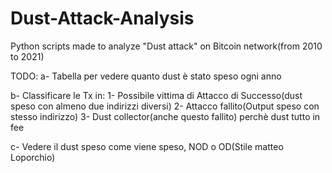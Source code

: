 # Dust-Attack-Analysis
Python scripts made to analyze "Dust attack" on Bitcoin network(from 2010 to 2021)

TODO:
  a- Tabella per vedere quanto dust è stato speso ogni anno
  
  b- Classificare le Tx in:
        1- Possibile vittima di Attacco di Successo(dust speso con almeno due indirizzi diversi)
        2- Attacco fallito(Output speso con stesso indirizzo)
        3- Dust collector(anche questo fallito) perchè dust tutto in fee
  
  c- Vedere il dust speso come viene speso, NOD o OD(Stile matteo Loporchio)

